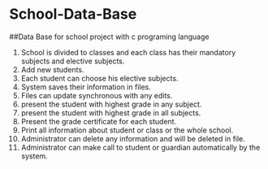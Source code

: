 # School-Data-Base
##Data Base for school project with c programing language
1.	School is divided to classes and each class has their mandatory subjects and elective subjects.
2.	Add new students.
3.	Each student can choose his elective subjects.
4.	System saves their information in files.
5.	Files can update synchronous with any edits.
6.	present the student with highest grade in any subject.
7.	present the student with highest grade in all subjects.
8.	Present the grade certificate for each student.
9.	Print all information about student or class or the whole school.
10.	Administrator can delete any information and will be deleted in file.
11.	Administrator can make call to student or guardian automatically by the system.
